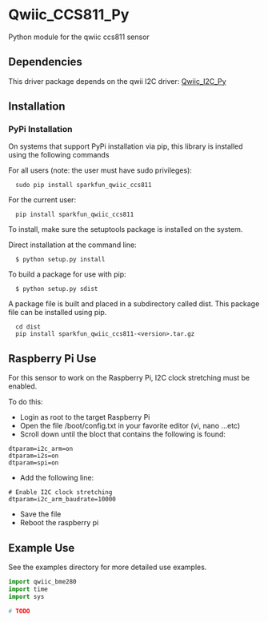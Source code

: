 # Qwiic_CCS811_Py

Python module for the qwiic ccs811 sensor

## Dependencies 
This driver package depends on the qwii I2C driver: 
[Qwiic_I2C_Py](https://github.com/sparkfun/Qwiic_I2C_Py)

## Installation

### PyPi Installation
On systems that support PyPi installation via pip, this library is installed using the following commands

For all users (note: the user must have sudo privileges):
```
  sudo pip install sparkfun_qwiic_ccs811
```
For the current user:

```
  pip install sparkfun_qwiic_ccs811
```
To install, make sure the setuptools package is installed on the system.

Direct installation at the command line:
```
  $ python setup.py install
```

To build a package for use with pip:
```
  $ python setup.py sdist
 ```
A package file is built and placed in a subdirectory called dist. This package file can be installed using pip.
```
  cd dist
  pip install sparkfun_qwiic_ccs811-<version>.tar.gz
```

## Raspberry Pi Use
For this sensor to work on the Raspberry Pi, I2C clock stretching must be enabled. 

To do this:
- Login as root to the target Raspberry Pi
- Open the file /boot/config.txt in your favorite editor (vi, nano ...etc)
- Scroll down until the bloct that contains the following is found:
```
dtparam=i2c_arm=on
dtparam=i2s=on
dtparam=spi=on
```
- Add the following line:
```
# Enable I2C clock stretching
dtparam=i2c_arm_baudrate=10000
```
- Save the file
- Reboot the raspberry pi

 ## Example Use
See the examples directory for more detailed use examples.

```python
import qwiic_bme280
import time
import sys

# TODO
```
